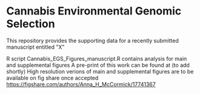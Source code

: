 # Cannabis Environmental Genomic Selection

This repository provides the supporting data for a recently submitted manuscript entitled "X"

R script Cannabis_EGS_Figures_manuscript.R contains analysis for main and supplemental figures
A pre-print of this work can be found at (to add shortly)
High resolution verions of main and supplemental figures are to be available on fig share once accepted https://figshare.com/authors/Anna_H_McCormick/17741367
